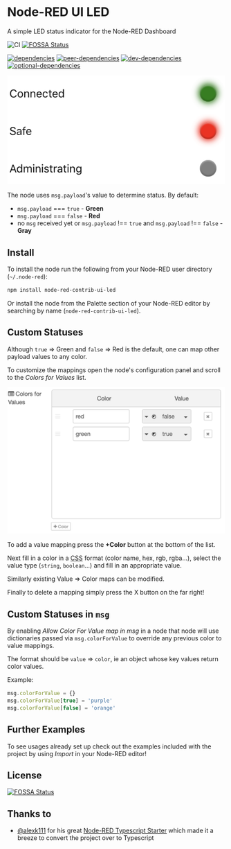 # Node-RED UI LED

A simple LED status indicator for the Node-RED Dashboard

![CI](https://github.com/Adorkable/node-red-contrib-ui-led/workflows/CI/badge.svg)
[![FOSSA Status](https://app.fossa.io/api/projects/git%2Bgithub.com%2FAdorkable%2Fnode-red-contrib-ui-led.svg?type=shield)](https://app.fossa.io/projects/git%2Bgithub.com%2FAdorkable%2Fnode-red-contrib-ui-led?ref=badge_shield)

[![dependencies](https://img.shields.io/david/adorkable/node-red-contrib-ui-led.svg?style=flat-square)](https://github.com/Adorkable/node-red-contrib-ui-led/network/dependencies)
[![peer-dependencies](https://img.shields.io/david/peer/adorkable/node-red-contrib-ui-led.svg?style=flat-square)](https://github.com/Adorkable/node-red-contrib-ui-led/network/dependencies)
[![dev-dependencies](https://img.shields.io/david/dev/adorkable/node-red-contrib-ui-led.svg?style=flat-square)](https://github.com/Adorkable/node-red-contrib-ui-led/network/dependencies)
[![optional-dependencies](https://img.shields.io/david/optional/adorkable/node-red-contrib-ui-led.svg?style=flat-square)](https://github.com/Adorkable/node-red-contrib-ui-led/network/dependencies)

![Examples Image](images/examples.png)

The node uses `msg.payload`'s value to determine status. By default:

- `msg.payload` === `true` - **Green**
- `msg.payload` === `false` - **Red**
- no `msg` received yet or `msg.payload` !== `true` and `msg.payload` !== `false` - **Gray**

## Install

To install the node run the following from your Node-RED user directory (`~/.node-red`):

```bash
npm install node-red-contrib-ui-led
```

Or install the node from the Palette section of your Node-RED editor by searching by name (`node-red-contrib-ui-led`).

## Custom Statuses

Although `true` => Green and `false` => Red is the default, one can map other payload values to any color.

To customize the mappings open the node's configuration panel and scroll to the _Colors for Values_ list.

![Colors for Values Image](images/colorsForValues.png)

To add a value mapping press the **+Color** button at the bottom of the list.

Next fill in a color in a [CSS](https://developer.mozilla.org/en-US/docs/Web/CSS/color_value) format (color name, hex, rgb, rgba...), select the value type (`string`, `boolean`...) and fill in an appropriate value.

Similarly existing Value => Color maps can be modified.

Finally to delete a mapping simply press the X button on the far right!

## Custom Statuses in `msg`

By enabling _Allow Color For Value map in msg_ in a node that node will use dictionaries passed via `msg.colorForValue` to override any previous color to value mappings.

The format should be `value` => `color`, ie an object whose key values return color values.

Example:

```js
msg.colorForValue = {}
msg.colorForValue[true] = 'purple'
msg.colorForValue[false] = 'orange'
```

## Further Examples

To see usages already set up check out the examples included with the project by using _Import_ in your Node-RED editor!

## License

[![FOSSA Status](https://app.fossa.io/api/projects/git%2Bgithub.com%2FAdorkable%2Fnode-red-contrib-ui-led.svg?type=large)](https://app.fossa.io/projects/git%2Bgithub.com%2FAdorkable%2Fnode-red-contrib-ui-led?ref=badge_large)

## Thanks to

- [@alexk111](https://github.com/alexk111) for his great [Node-RED Typescript Starter](https://github.com/alexk111/node-red-node-typescript-starter) which made it a breeze to convert the project over to Typescript
